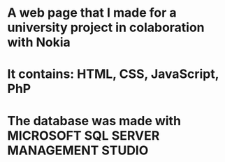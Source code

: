# A web page that I made for a university project in colaboration with Nokia
# It contains: HTML, CSS, JavaScript, PhP
# The database was made with MICROSOFT SQL SERVER MANAGEMENT STUDIO
